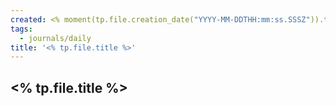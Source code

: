 ```yaml
---
created: <% moment(tp.file.creation_date("YYYY-MM-DDTHH:mm:ss.SSSZ")).toISOString() %>
tags:
  - journals/daily
title: '<% tp.file.title %>'
---
```

## <% tp.file.title %>